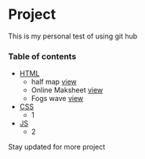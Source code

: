 # Project

This is my personal test of using git hub 


### Table of contents  

* [HTML](https://github.com/bishnulamsal/project#html-time-lets-go)
  * half map [view](https://bishnulamsal.github.io/project/halfmap-stikey.html)
  * Online Maksheet [view](https://bishnulamsal.github.io/project/online-marksheet.html)
  * Fogs wave [view](https://bishnulamsal.github.io/project/html/fogs.html)
* [CSS](https://github.com/bishnulamsal/project#CSS-time-lets-go)
  * 1
* [JS](https://github.com/bishnulamsal/project#JS-time-lets-go)
  * 2

Stay updated for more project
